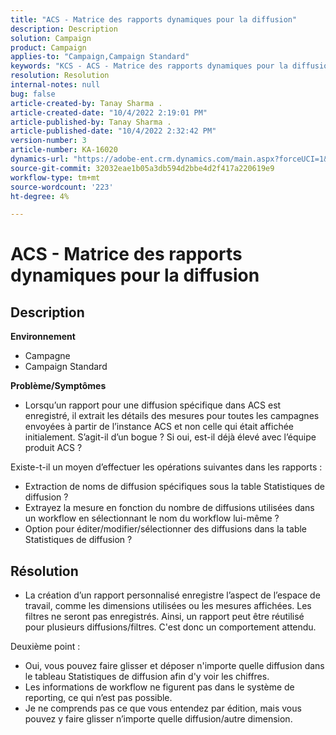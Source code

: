 ```yaml
---
title: "ACS - Matrice des rapports dynamiques pour la diffusion"
description: Description
solution: Campaign
product: Campaign
applies-to: "Campaign,Campaign Standard"
keywords: "KCS - ACS - Matrice des rapports dynamiques pour la diffusion"
resolution: Resolution
internal-notes: null
bug: false
article-created-by: Tanay Sharma .
article-created-date: "10/4/2022 2:19:01 PM"
article-published-by: Tanay Sharma .
article-published-date: "10/4/2022 2:32:42 PM"
version-number: 3
article-number: KA-16020
dynamics-url: "https://adobe-ent.crm.dynamics.com/main.aspx?forceUCI=1&pagetype=entityrecord&etn=knowledgearticle&id=4296257c-ef43-ed11-bba2-0022480868ff"
source-git-commit: 32032eae1b05a3db594d2bbe4d2f417a220619e9
workflow-type: tm+mt
source-wordcount: '223'
ht-degree: 4%

---
```


# ACS - Matrice des rapports dynamiques pour la diffusion

## Description

<b>Environnement</b>
- Campagne
- Campaign Standard




<b>Problème/Symptômes</b>

- Lorsqu’un rapport pour une diffusion spécifique dans ACS est enregistré, il extrait les détails des mesures pour toutes les campagnes envoyées à partir de l’instance ACS et non celle qui était affichée initialement. S’agit-il d’un bogue ? Si oui, est-il déjà élevé avec l’équipe produit ACS ?


Existe-t-il un moyen d’effectuer les opérations suivantes dans les rapports :

- Extraction de noms de diffusion spécifiques sous la table Statistiques de diffusion ?
- Extrayez la mesure en fonction du nombre de diffusions utilisées dans un workflow en sélectionnant le nom du workflow lui-même ?
- Option pour éditer/modifier/sélectionner des diffusions dans la table Statistiques de diffusion ?





## Résolution


- La création d’un rapport personnalisé enregistre l’aspect de l’espace de travail, comme les dimensions utilisées ou les mesures affichées. Les filtres ne seront pas enregistrés. Ainsi, un rapport peut être réutilisé pour plusieurs diffusions/filtres. C&#39;est donc un comportement attendu.


Deuxième point :



- Oui, vous pouvez faire glisser et déposer n&#39;importe quelle diffusion dans le tableau Statistiques de diffusion afin d&#39;y voir les chiffres.
- Les informations de workflow ne figurent pas dans le système de reporting, ce qui n’est pas possible.
- Je ne comprends pas ce que vous entendez par édition, mais vous pouvez y faire glisser n’importe quelle diffusion/autre dimension.

